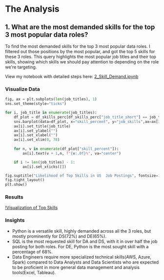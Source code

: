 # The Analysis

## 1. What are the most demanded skills for the top 3 most popular data roles?

To find the most demanded skills for the top 3 most popular data roles. I filtered out those positions by the most popular, and got the top 5 skills for these 3 roles. This query highlights the most popular job titles and their top skills, showing which skills we should pay attention to depending on the role we're targeting.

View my notebook with detailed steps here:
[2_Skill_Demand.ipynb](3_Project/2_Skill_Demand.ipynb)

### Visualize Data

```python
fig, ax = plt.subplots(len(job_titles), 1)
sns.set_theme(style="ticks")

for i, job_title in enumerate(job_titles):
    df_plot = df_skills_perc[df_skills_perc["job_title_short"] == job_title].head(5)
    sns.barplot(data=df_plot, x="skill_percent", y="job_skills",ax=ax[i], hue="skill_count", palette="dark:b_r" , legend=False)
    ax[i].set_title(job_title)
    ax[i].set_ylabel("")
    ax[i].set_xlabel("")
    ax[i].set_xlim(0, 78)
    
    for n, v in enumerate(df_plot["skill_percent"]):
        ax[i].text(v + 1,n, f"{v:.0f}%", va="center")

    if i != len(job_titles) - 1:
        ax[i].set_xticks([])

fig.suptitle("Likelihood of Top Skills in US  Job Postings", fontsize=15)
fig.tight_layout()
plt.show()
```

### Results

[!Visualization of Top Skills](3_Project/Images/top_skills.png)

### Insights

- Python is a versatile skill, highly demanded across all the 3 roles, but mostly prominently for DS(72%) and DE(65%).
- SQL is the most requested skill for DA and DS, with it in over half the job posting for both roles. For DE, Python is the most sought skill with a percentage of 68%.
-  Data Engineers require more specialized technical skills(AWS, Azure, Spark) compared to Data Analysts and Data Scientists who are expected to be proficient in more general data management and analysis tools(Excel, Tableau).